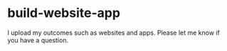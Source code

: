 # build-website-app
I upload my outcomes such as websites and apps. Please let me know if you have a question.
